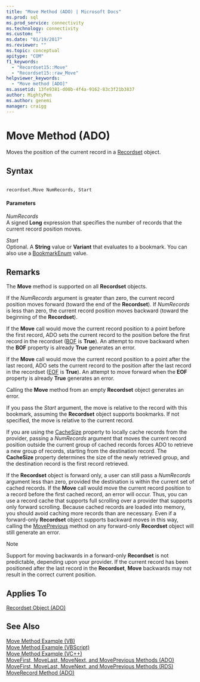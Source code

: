 ```yaml
---
title: "Move Method (ADO) | Microsoft Docs"
ms.prod: sql
ms.prod_service: connectivity
ms.technology: connectivity
ms.custom: ""
ms.date: "01/19/2017"
ms.reviewer: ""
ms.topic: conceptual
apitype: "COM"
f1_keywords: 
  - "Recordset15::Move"
  - "Recordset15::raw_Move"
helpviewer_keywords: 
  - "Move method [ADO]"
ms.assetid: 13fe9381-d00b-4f4a-9162-83c3f21b3837
author: MightyPen
ms.author: genemi
manager: craigg
---
```

# Move Method (ADO)
Moves the position of the current record in a [Recordset](../../../ado/reference/ado-api/recordset-object-ado.md) object.  
  
## Syntax  
  
```  
  
recordset.Move NumRecords, Start  
```  
  
#### Parameters  
 *NumRecords*  
 A signed **Long** expression that specifies the number of records that the current record position moves.  
  
 *Start*  
 Optional. A **String** value or **Variant** that evaluates to a bookmark. You can also use a [BookmarkEnum](../../../ado/reference/ado-api/bookmarkenum.md) value.  
  
## Remarks  
 The **Move** method is supported on all **Recordset** objects.  
  
 If the *NumRecords* argument is greater than zero, the current record position moves forward (toward the end of the **Recordset**). If *NumRecords* is less than zero, the current record position moves backward (toward the beginning of the **Recordset**).  
  
 If the **Move** call would move the current record position to a point before the first record, ADO sets the current record to the position before the first record in the recordset ([BOF](../../../ado/reference/ado-api/bof-eof-properties-ado.md) is **True**). An attempt to move backward when the **BOF** property is already **True** generates an error.  
  
 If the **Move** call would move the current record position to a point after the last record, ADO sets the current record to the position after the last record in the recordset ([EOF](../../../ado/reference/ado-api/bof-eof-properties-ado.md) is **True**). An attempt to move forward when the **EOF** property is already **True** generates an error.  
  
 Calling the **Move** method from an empty **Recordset** object generates an error.  
  
 If you pass the *Start* argument, the move is relative to the record with this bookmark, assuming the **Recordset** object supports bookmarks. If not specified, the move is relative to the current record.  
  
 If you are using the [CacheSize](../../../ado/reference/ado-api/cachesize-property-ado.md) property to locally cache records from the provider, passing a *NumRecords* argument that moves the current record position outside the current group of cached records forces ADO to retrieve a new group of records, starting from the destination record. The **CacheSize** property determines the size of the newly retrieved group, and the destination record is the first record retrieved.  
  
 If the **Recordset** object is forward only, a user can still pass a *NumRecords* argument less than zero, provided the destination is within the current set of cached records. If the **Move** call would move the current record position to a record before the first cached record, an error will occur. Thus, you can use a record cache that supports full scrolling over a provider that supports only forward scrolling. Because cached records are loaded into memory, you should avoid caching more records than are necessary. Even if a forward-only **Recordset** object supports backward moves in this way, calling the [MovePrevious](../../../ado/reference/ado-api/movefirst-movelast-movenext-and-moveprevious-methods-ado.md) method on any forward-only **Recordset** object will still generate an error.  
  
> [!NOTE]
>  Support for moving backwards in a forward-only **Recordset** is not predictable, depending upon your provider. If the current record has been positioned after the last record in the **Recordset**, **Move** backwards may not result in the correct current position.  
  
## Applies To  
 [Recordset Object (ADO)](../../../ado/reference/ado-api/recordset-object-ado.md)  
  
## See Also  
 [Move Method Example (VB)](../../../ado/reference/ado-api/move-method-example-vb.md)   
 [Move Method Example (VBScript)](../../../ado/reference/ado-api/move-method-example-vbscript.md)   
 [Move Method Example (VC++)](../../../ado/reference/ado-api/move-method-example-vc.md)   
 [MoveFirst, MoveLast, MoveNext, and MovePrevious Methods (ADO)](../../../ado/reference/ado-api/movefirst-movelast-movenext-and-moveprevious-methods-ado.md)   
 [MoveFirst, MoveLast, MoveNext, and MovePrevious Methods (RDS)](../../../ado/reference/rds-api/movefirst-movelast-movenext-and-moveprevious-methods-rds.md)   
 [MoveRecord Method (ADO)](../../../ado/reference/ado-api/moverecord-method-ado.md)
